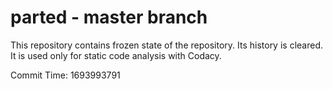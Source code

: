 # parted - master branch

This repository contains frozen state of the repository.
Its history is cleared. It is used only for static code
analysis with Codacy.

Commit Time: 1693993791